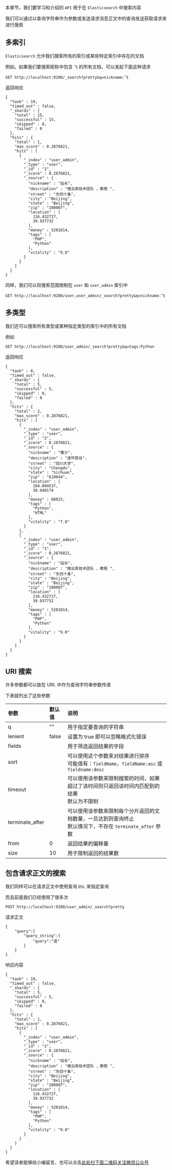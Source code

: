 本章节，我们要学习和介绍的 `API` 用于在 `Elasticsearch` 中搜索内容

我们可以通过以查询字符串作为参数或发送请求消息正文中的查询发送获取请求来进行搜索

## 多索引 ##

`Elasticsearch` 允许我们搜索所有的索引或某些特定索引中存在的文档

例如，如果我们要搜索昵称中包含 `飞` 的所有文档，可以发起下面这种请求

```
GET http://localhost:9200/_search?pretty&q=nickname:飞
```

返回响应

```
{
  "took" : 19,
  "timed_out" : false,
  "_shards" : {
    "total" : 15,
    "successful" : 15,
    "skipped" : 0,
    "failed" : 0
  },
  "hits" : {
    "total" : 1,
    "max_score" : 0.2876821,
    "hits" : [
      {
        "_index" : "user_admin",
        "_type" : "user",
        "_id" : "1",
        "_score" : 0.2876821,
        "_source" : {
          "nickname" : "站长",
          "description" : "搜云库技术团队 ，教程 ",
          "street" : "东四十条",
          "city" : "Beijing",
          "state" : "Beijing",
          "zip" : "100007",
          "location" : [
            116.432727,
            39.937732
          ],
          "money" : 5201814,
          "tags" : [
            "PHP",
            "Python"
          ],
          "vitality" : "9.0"
        }
      }
    ]
  }
}
```

同样，我们可以将搜索范围限制在 `user` 和 `user_admin` 索引中

```
GET http://localhost:9200/user,user_admin/_search?pretty&q=nickname:飞
```

## 多类型 ##

我们还可以搜索所有类型或某种指定类型的索引中的所有文档

例如

```
GET http://localhost:9200/user_admin/_search?pretty&q=tags:Python
```

返回响应

```
{
  "took" : 8,
  "timed_out" : false,
  "_shards" : {
    "total" : 5,
    "successful" : 5,
    "skipped" : 0,
    "failed" : 0
  },
  "hits" : {
    "total" : 2,
    "max_score" : 0.2876821,
    "hits" : [
      {
        "_index" : "user_admin",
        "_type" : "user",
        "_id" : "2",
        "_score" : 0.2876821,
        "_source" : {
          "nickname" : "雅少",
          "description" : "虚怀若谷",
          "street" : "四川大学",
          "city" : "Chengdu",
          "state" : "Sichuan",
          "zip" : "610044",
          "location" : [
            104.094537,
            30.640174
          ],
          "money" : 68023,
          "tags" : [
            "Python",
            "HTML"
          ],
          "vitality" : "7.8"
        }
      },
      {
        "_index" : "user_admin",
        "_type" : "user",
        "_id" : "1",
        "_score" : 0.2876821,
        "_source" : {
          "nickname" : "站长",
          "description" : "搜云库技术团队 ，教程 ",
          "street" : "东四十条",
          "city" : "Beijing",
          "state" : "Beijing",
          "zip" : "100007",
          "location" : [
            116.432727,
            39.937732
          ],
          "money" : 5201814,
          "tags" : [
            "PHP",
            "Python"
          ],
          "vitality" : "9.0"
        }
      }
    ]
  }
}
```

## URI 搜索 ##

许多参数都可以放在 URL 中作为查询字符串参数传递

下表就列出了这些参数

<table> 
 <thead> 
  <tr> 
   <th align="left">参数</th> 
   <th align="left">默认值</th> 
   <th align="left">说明</th> 
  </tr> 
 </thead> 
 <tbody> 
  <tr> 
   <td align="left">q</td> 
   <td align="left">""</td> 
   <td align="left">用于指定要查询的字符串</td> 
  </tr> 
  <tr> 
   <td align="left">lenient</td> 
   <td align="left">false</td> 
   <td align="left">设置为 true 即可以忽略格式化错误</td> 
  </tr> 
  <tr> 
   <td align="left">fields</td> 
   <td align="left"></td> 
   <td align="left">用于筛选返回结果的字段</td> 
  </tr> 
  <tr> 
   <td align="left">sort</td> 
   <td align="left"></td> 
   <td align="left">可以使用这个参数来对结果进行排序<br>可能值有：<code>fieldName</code>，<code>fieldName:asc</code> 或 <code>fieldname:desc</code></td> 
  </tr> 
  <tr> 
   <td align="left">timeout</td> 
   <td align="left"></td> 
   <td align="left">可以使用该参数来限制搜索的时间，如果超过了该时间则只返回该时间内匹配到的结果<br>默认为不限制</td> 
  </tr> 
  <tr> 
   <td align="left">terminate_after</td> 
   <td align="left"></td> 
   <td align="left">可以使用该参数来限制每个分片返回的文档数量，一旦达到则查询终止<br>默认情况下，不存在 <code>terminate_after</code> 参数</td> 
  </tr> 
  <tr> 
   <td align="left">from</td> 
   <td align="left">0</td> 
   <td align="left">返回结果的偏移量</td> 
  </tr> 
  <tr> 
   <td align="left">size</td> 
   <td align="left">10</td> 
   <td align="left">用于限制返回的结果数</td> 
  </tr> 
 </tbody> 
</table>

## 包含请求正文的搜索 ##

我们同样可以在请求正文中使用查询 `DSL` 来指定查询

而且前面我们已经使用了很多次

```
POST http://localhost:9200/user_admin/_search?pretty
```

请求正文

```
{
    "query":{
        "query_string":{
            "query":"语"
        }
    }
}
```

响应内容

```
{
  "took" : 19,
  "timed_out" : false,
  "_shards" : {
    "total" : 5,
    "successful" : 5,
    "skipped" : 0,
    "failed" : 0
  },
  "hits" : {
    "total" : 1,
    "max_score" : 0.2876821,
    "hits" : [
      {
        "_index" : "user_admin",
        "_type" : "user",
        "_id" : "1",
        "_score" : 0.2876821,
        "_source" : {
          "nickname" : "站长",
          "description" : "搜云库技术团队 ，教程 ",
          "street" : "东四十条",
          "city" : "Beijing",
          "state" : "Beijing",
          "zip" : "100007",
          "location" : [
            116.432727,
            39.937732
          ],
          "money" : 5201814,
          "tags" : [
            "PHP",
            "Python"
          ],
          "vitality" : "9.0"
        }
      }
    ]
  }
}
```

希望读者能够给小编留言，也可以点击[此处扫下面二维码关注微信公众号](https://www.ycbbs.vip/?p=28 "此处扫下面二维码关注微信公众号")